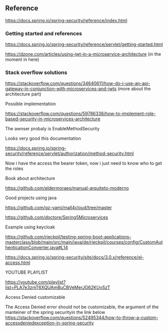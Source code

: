 ## Reference

https://docs.spring.io/spring-security/reference/index.html

### Getting started and references

https://docs.spring.io/spring-security/reference/servlet/getting-started.html

https://dzone.com/articles/using-jwt-in-a-microservice-architecture (in the moment in here)

### Stack overflow solutions

https://stackoverflow.com/questions/34640611/how-do-i-use-an-api-gateway-in-conjunction-with-microservices-and-jwts (more about the architecture part)

Possible implementation

https://stackoverflow.com/questions/59786338/how-to-implement-role-based-security-in-microservices-architecture

The awnser probaly is EnableMethodSecurity

Looks very good this documentation

https://docs.spring.io/spring-security/reference/servlet/authorization/method-security.html

Now i have the access the bearer token, now i just need to know who to get the roles

Book about architecture

https://github.com/eldermoraes/manual-arquiteto-moderno

Good projects using java

https://github.com/gz-yami/mall4cloud/tree/master

https://github.com/doctore/Spring5Microservices

Example using keycloak

https://github.com/rieckpil/testing-spring-boot-applications-masterclass/blob/main/src/main/java/de/rieckpil/courses/config/CustomAuthenticationConverter.java#L14

https://docs.spring.io/spring-security/site/docs/3.0.x/reference/el-access.html

YOUTUBE PLAYLIST

https://youtube.com/playlist?list=PLA7e3zmT6XQUAmBuCBVeMerJG62KUvSzT

Access Denied customizable

The Access Denied error should not be customizable, the argument of the manteiner of the spring securityin the link below
https://stackoverflow.com/questions/52495344/how-to-throw-a-custom-accessdeniedexception-in-spring-security